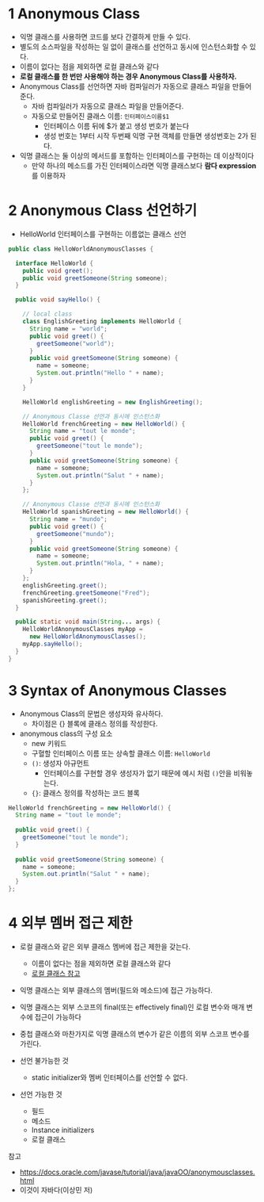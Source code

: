 # 1 Anonymous Class

* 익명 클래스를 사용하면 코드를 보다 간결하게 만들 수 있다.
* 별도의 소스파일을 작성하는 일 없이 클래스를 선언하고 동시에 인스턴스화할 수 있다.
* 이름이 없다는 점을 제외하면 로컬 클래스와 같다
* **로컬 클래스를 한 번만 사용해야 하는 경우 Anonymous Class를 사용하자.**
* Anonymous Class를 선언하면 자바 컴파일러가 자동으로 클래스 파일을 만들어준다.
  * 자바 컴파일러가 자동으로 클래스 파일을 만들어준다.
  * 자동으로 만들어진 클래스 이름: `인터페이스이름$1`
    * 인터페이스 이름 뒤에 $가 붙고 생성 번호가 붙는다
    * 생성 번호는 1부터 시작 두번째 익명 구현 객체를 만들면 생성번호는 2가 된다.
* 익명 클래스는 둘 이상의 메서드를 포함하는 인터페이스를 구현하는 데 이상적이다
  * 만약 하나의 메소드를 가진 인터페이스라면 익명 클래스보다 **람다 expression**를 이용하자



# 2 Anonymous Class 선언하기

* HelloWorld 인터페이스를 구현하는 이름없는 클래스 선언

```java
public class HelloWorldAnonymousClasses {

  interface HelloWorld {
    public void greet();
    public void greetSomeone(String someone);
  }

  public void sayHello() {

    // local class
    class EnglishGreeting implements HelloWorld {
      String name = "world";
      public void greet() {
        greetSomeone("world");
      }
      public void greetSomeone(String someone) {
        name = someone;
        System.out.println("Hello " + name);
      }
    }

    HelloWorld englishGreeting = new EnglishGreeting();

    // Anonymous Classe 선언과 동시에 인스턴스화
    HelloWorld frenchGreeting = new HelloWorld() {
      String name = "tout le monde";
      public void greet() {
        greetSomeone("tout le monde");
      }
      public void greetSomeone(String someone) {
        name = someone;
        System.out.println("Salut " + name);
      }
    };

    // Anonymous Classe 선언과 동시에 인스턴스화
    HelloWorld spanishGreeting = new HelloWorld() {
      String name = "mundo";
      public void greet() {
        greetSomeone("mundo");
      }
      public void greetSomeone(String someone) {
        name = someone;
        System.out.println("Hola, " + name);
      }
    };
    englishGreeting.greet();
    frenchGreeting.greetSomeone("Fred");
    spanishGreeting.greet();
  }

  public static void main(String... args) {
    HelloWorldAnonymousClasses myApp =
      new HelloWorldAnonymousClasses();
    myApp.sayHello();
  }            
}
```



# 3 Syntax of Anonymous Classes

* Anonymous Class의 문법은 생성자와 유사하다.
  * 차이점은 {} 블록에 클래스 정의를 작성한다.
* anonymous class의 구성 요소
  * new 키워드
  * 구혈할 인터페이스 이름 또는 상속할 클래스 이름: `HelloWorld`
  * `()`: 생성자 아규먼트 
    * 인터페이스를 구현할 경우 생성자가 없기 때문에 예시 처럼 `()`안을 비워놓는다.
  * `{}`: 클래스 정의를 작성하는 코드 블록

```java
HelloWorld frenchGreeting = new HelloWorld() {
  String name = "tout le monde";
  
  public void greet() {
    greetSomeone("tout le monde");
  }
  
  public void greetSomeone(String someone) {
    name = someone;
    System.out.println("Salut " + name);
  }
};
```



# 4 외부 멤버 접근 제한

* 로컬 클래스와 같은 외부 클래스 멤버에 접근 제한을 갖는다.
  * 이름이 없다는 점을 제외하면 로컬 클래스와 같다
  * [로컬 클래스 참고](../Nested-Class/Nested-Class.md)

* 익명 클래스는 외부 클래스의 멤버(필드와 메소드)에 접근 가능하다.
* 익명 클래스는 외부 스코프의 final(또는 effectively final)인 로컬 변수와 매개 변수에 접근이 가능하다
* 중첩 클래스와 마찬가지로 익명 클래스의 변수가 같은 이름의 외부 스코프 변수를 가린다.
* 선언 불가능한 것
  * static initializer와 멤버 인터페이스를 선언할 수 없다.
* 선언 가능한 것
  * 필드
  * 메소드
  * Instance initializers
  * 로컬 클래스



참고

* https://docs.oracle.com/javase/tutorial/java/javaOO/anonymousclasses.html
* 이것이 자바다(이상민 저)